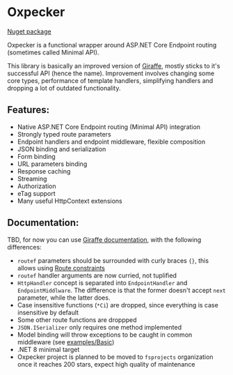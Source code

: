 # Oxpecker

[Nuget package](https://www.nuget.org/packages/Oxpecker)

Oxpecker is a functional wrapper around ASP.NET Core Endpoint routing (sometimes called Minimal API).

This library is basically an improved version of [Giraffe](https://github.com/giraffe-fsharp/Giraffe), mostly sticks to it's successful API (hence the name). Improvement involves changing some core types, performance of template handlers, simplifying handlers and dropping a lot of outdated functionality.

## Features:

- Native ASP.NET Core Endpoint routing (Minimal API) integration
- Strongly typed route parameters
- Endpoint handlers and endpoint middleware, flexible composition
- JSON binding and serialization
- Form binding
- URL parameters binding
- Response caching
- Streaming
- Authorization
- eTag support
- Many useful HttpContext extensions

## Documentation:

TBD, for now you can use [Giraffe documentation](https://giraffe.wiki/docs), with the following differences:

- `routef` parameters should be surrounded with curly braces `{}`, this allows using [Route constraints](https://learn.microsoft.com/en-us/aspnet/core/fundamentals/routing?view=aspnetcore-8.0#route-constraints)
- `routef` handler arguments are now curried, not tuplified
- `HttpHandler` concept is separated into `EndpointHandler` and `EndpointMiddlware`. The difference is that the former doesn't accept `next` parameter, while the latter does.
- Case insensitive functions (`*Ci`) are dropped, since everything is case insensitive by default
- Some other route functions are droppped
- `JSON.ISerializer` only requires one method implemented
- Model binding will throw exceptions to be caught in common middleware (see [examples/Basic](https://github.com/Lanayx/Oxpecker/tree/main/examples/Basic))
- .NET 8 minimal target
- Oxpecker project is planned to be moved to `fsprojects` organization once it reaches 200 stars, expect high quality of maintenance